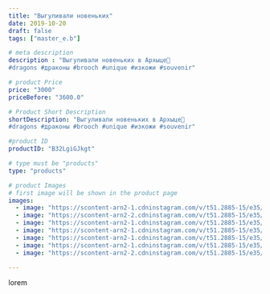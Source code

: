 ```yaml
---
title: "Выгуливали новеньких"
date: 2019-10-20
draft: false
tags: ["master_e.b"]

# meta description
description : "Выгуливали новеньких в Архыце🥰
#dragons #драконы #brooch #unique #изкожи #souvenir"

# product Price
price: "3000"
priceBefore: "3600.0"

# Product Short Description
shortDescription: "Выгуливали новеньких в Архыце🥰
#dragons #драконы #brooch #unique #изкожи #souvenir"

#product ID
productID: "B32LgiGJkgt"

# type must be "products"
type: "products"

# product Images
# first image will be shown in the product page
images:
  - image: "https://scontent-arn2-1.cdninstagram.com/v/t51.2885-15/e35/74698428_176459113528786_3770261340326910279_n.jpg?se=7&tp=1&_nc_ht=scontent-arn2-1.cdninstagram.com&_nc_cat=110&_nc_ohc=3I152hz_YToAX9vvwm1&oh=facdfb633b116c35fc9850b0f61ddce5&oe=606BA2BE&ig_cache_key=MjE1ODk2MzY4MTk4NDM3ODkzMA%3D%3D.2"
  - image: "https://scontent-arn2-2.cdninstagram.com/v/t51.2885-15/e35/71233234_186947192343240_5434252670931623185_n.jpg?se=7&tp=1&_nc_ht=scontent-arn2-2.cdninstagram.com&_nc_cat=100&_nc_ohc=LW37jb5hGfEAX_10z90&oh=ac0cf3205e737ca3f18d1c066c3fcae1&oe=6069AA9E&ig_cache_key=MjE1ODk2MzY4MjAzNDU4NzkwNg%3D%3D.2"
  - image: "https://scontent-arn2-1.cdninstagram.com/v/t51.2885-15/e35/71196188_955188161506984_5448710448849750081_n.jpg?se=7&tp=1&_nc_ht=scontent-arn2-1.cdninstagram.com&_nc_cat=104&_nc_ohc=OkvcZdEM3HoAX8A8Woy&oh=6c9d119b4fe537e94f819205d30cd37f&oe=606D6461&ig_cache_key=MjE1ODk2MzY4MjA1MTU1ODE5MQ%3D%3D.2"
  - image: "https://scontent-arn2-1.cdninstagram.com/v/t51.2885-15/e35/73372057_2366793060098047_7286631365083396064_n.jpg?se=7&tp=1&_nc_ht=scontent-arn2-1.cdninstagram.com&_nc_cat=107&_nc_ohc=W-Q7tj9Jcv8AX_J8LYZ&oh=5ae16c9da36d2afe545313f675c35b8e&oe=606B825E&ig_cache_key=MjE1ODk2MzY4MjAwOTQyMjQ1Ng%3D%3D.2"
  - image: "https://scontent-arn2-1.cdninstagram.com/v/t51.2885-15/e35/72755216_418433862388714_499559988835525551_n.jpg?se=7&tp=1&_nc_ht=scontent-arn2-1.cdninstagram.com&_nc_cat=110&_nc_ohc=JqQU8oyUgm4AX9YYNyB&oh=343ee59e4b6d06966bb6bc41302a32ef&oe=606A6780&ig_cache_key=MjE1ODk2MzY4MjAxODAwMDYwNg%3D%3D.2"
  - image: "https://scontent-arn2-1.cdninstagram.com/v/t51.2885-15/e35/75467904_749785508795994_1573848568055797793_n.jpg?se=7&tp=1&_nc_ht=scontent-arn2-1.cdninstagram.com&_nc_cat=106&_nc_ohc=qM-TYoG-A00AX-N66ai&oh=016733e4815aa754977de8a9fe7ee5ac&oe=606A7B0F&ig_cache_key=MjE1ODk2MzY4MjA0MzIwMjE2Mw%3D%3D.2"
  - image: "https://scontent-arn2-2.cdninstagram.com/v/t51.2885-15/e35/72623357_210825669907052_2899109003605296958_n.jpg?se=7&tp=1&_nc_ht=scontent-arn2-2.cdninstagram.com&_nc_cat=108&_nc_ohc=H5sW0CI5yE4AX-wKWU5&oh=69e2a98824df9db762a0dfd898701fbb&oe=606AAAF0&ig_cache_key=MjE1ODk2MzY4MjAwMTAzODc0NA%3D%3D.2"

---
```

lorem
